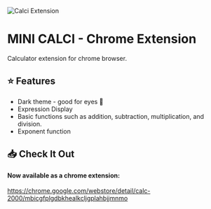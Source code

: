 ![Calci Extension](https://i.imgur.com/1E2ZHsD.png)

# MINI CALCI - Chrome Extension
Calculator extension for chrome browser. 

## ⭐ Features
- Dark theme - good for eyes 👀
- Expression Display
- Basic functions such as addition, subtraction, multiplication, and division.
- Exponent function

## 📥 Check It Out
#### Now available as a chrome extension:
https://chrome.google.com/webstore/detail/calc-2000/mbicgfplgdbkhealkcljgplahbjjmnmo

